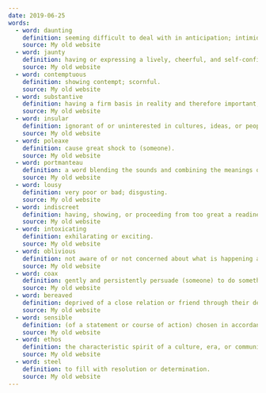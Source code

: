 ```yaml
---
date: 2019-06-25
words:
  - word: daunting
    definition: seeming difficult to deal with in anticipation; intimidating.
    source: My old website
  - word: jaunty
    definition: having or expressing a lively, cheerful, and self-confident manner.
    source: My old website
  - word: contemptuous
    definition: showing contempt; scornful.
    source: My old website
  - word: substantive
    definition: having a firm basis in reality and therefore important, meaningful, or considerable.
    source: My old website
  - word: insular
    definition: ignorant of or uninterested in cultures, ideas, or peoples outside one's own experience.
    source: My old website
  - word: poleaxe
    definition: cause great shock to (someone).
    source: My old website
  - word: portmanteau
    definition: a word blending the sounds and combining the meanings of two others, for example motel (from ‘motor’ and ‘hotel’) or brunch (from ‘breakfast’ and ‘lunch’).
    source: My old website
  - word: lousy
    definition: very poor or bad; disgusting.
    source: My old website
  - word: indiscreet
    definition: having, showing, or proceeding from too great a readiness to reveal things that should remain secret or private.
    source: My old website
  - word: intoxicating
    definition: exhilarating or exciting.
    source: My old website
  - word: oblivious
    definition: not aware of or not concerned about what is happening around one.
    source: My old website
  - word: coax
    definition: gently and persistently persuade (someone) to do something.
    source: My old website
  - word: bereaved
    definition: deprived of a close relation or friend through their death.
    source: My old website
  - word: sensible
    definition: (of a statement or course of action) chosen in accordance with wisdom or prudence; likely to be of benefit.
    source: My old website
  - word: ethos
    definition: the characteristic spirit of a culture, era, or community as manifested in its beliefs and aspirations.
    source: My old website
  - word: steel
    definition: to fill with resolution or determination.
    source: My old website
---
```

